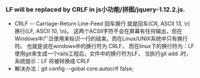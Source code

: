 ### LF will be replaced by CRLF in js小功能/拼图/jquery-1.12.2.js.
-  CRLF -- Carriage-Return Line-Feed 回车换行
就是回车(CR, ASCII 13, \r) 换行(LF, ASCII 10, \n)。
这两个ACSII字符不会在屏幕有任何输出，但在Windows中广泛使用来标识一行的结束。而在Linux/UNIX系统中只有换行符。
也就是说在windows中的换行符为 CRLF， 而在linux下的换行符为：LF
使用git来生成一个rails工程后，文件中的换行符为LF， 当执行git add .时，系统提示：LF 将被转换成 CRLF
- 解决办法：git config --gobal core.autocrlf false;